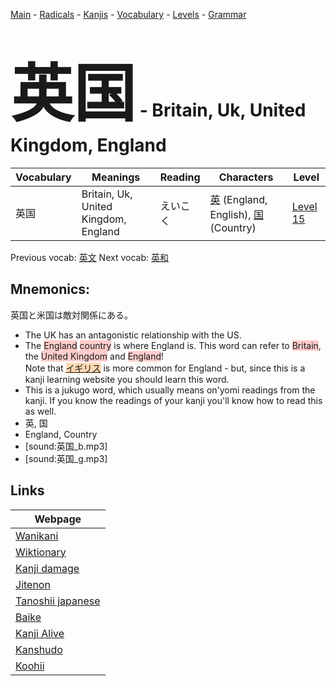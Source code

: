 <style> bigfont {font-size: 100px}</style>
[Main](../README.md) -
[Radicals](../radicals.md) -
[Kanjis](../kanjis.md) -
[Vocabulary](../vocabulary.md) -
[Levels](../levels.md) -
[Grammar](../grammar.md)
# <bigfont> 英国</bigfont> - Britain, Uk, United Kingdom, England 

| Vocabulary | Meanings | Reading | Characters | Level |
| --- | --- | --- | --- | --- |
| 英国 | Britain, Uk, United Kingdom, England | えいこく |  [英](../kanjis/英.md) (England, English), [国](../kanjis/国.md) (Country) | [Level 15](../levels/wk_level15.md) |

Previous vocab: [英文](英文.md) Next vocab: [英和](英和.md) 

## Mnemonics:
英国と米国は敵対関係にある。
* The UK has an antagonistic relationship with the US.
* The <span style="background-color:#ffcccb"> England</span> <span style="background-color:#ffcccb"> country</span> is where England is. This word can refer to <span style="background-color:#ffcccb"> Britain</span>, the <span style="background-color:#ffcccb"> United Kingdom</span> and <span style="background-color:#ffcccb"> England</span>!<br />Note that <span style="background-color:#fed8b1"> [イギリス](https://jisho.org/search/イギリス)</span> is more common for England - but, since this is a kanji learning website you should learn this word.
* This is a jukugo word, which usually means on'yomi readings from the kanji. If you know the readings of your kanji you'll know how to read this as well.
* 英, 国
* England, Country
* [sound:英国_b.mp3]
* [sound:英国_g.mp3]


## Links 

| Webpage |
| --- |
| [Wanikani          ](https://www.wanikani.com/kanji/英国) |
| [Wiktionary        ](https://en.wiktionary.org/wiki/英国) |
| [Kanji damage      ](http://www.kanjidamage.com/kanji/search?utf8=✓&q=英国) |
| [Jitenon           ](https://jitenon.com/kanji/英国) |
| [Tanoshii japanese ](https://www.tanoshiijapanese.com/dictionary/kanji.cfm?k=英国) |
| [Baike             ](https://baike.baidu.com/item/英国) |
| [Kanji Alive       ](https://app.kanjialive.com/英国) |
| [Kanshudo          ](https://www.kanshudo.com/searchmn?q=英国) |
| [Koohii            ](https://kanji.koohii.com/study/kanji/英国) |
